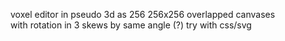 
voxel editor in pseudo 3d as 256 256x256 overlapped canvases  
with rotation in 3 skews by same angle (?) try with css/svg  
